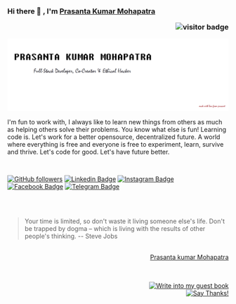 ### Hi there 👋 , I'm [Prasanta Kumar Mohapatra](https://www.github.com/prasanta-mohapatra) <p  align="right"><img src="https://visitor-badge.laobi.icu/badge?page_id=prasanta-mohapatra" alt="visitor badge"/></p>

<!--
**prasanta-mohapatra/prasanta-mohapatra** is a ✨ _special_ ✨ repository because its `README.md` (this file) appears on your GitHub profile.

Here are some ideas to get you started:

- 🔭 I’m currently working on ...
- 🌱 I’m currently learning ...
- 👯 I’m looking to collaborate on ...
- 🤔 I’m looking for help with ...
- 💬 Ask me about ...
- 📫 How to reach me: ...
- 😄 Pronouns: ...
- ⚡ Fun fact: ...
-->
![Prasanta Kumar Mohapatra](https://github.com/prasanta-mohapatra/prasanta-mohapatra/blob/master/CO.png?raw=true)


I'm fun to work with, I always like to learn new things from others as much as helping others solve their problems. You know what else is fun! Learning code is. Let's work for a better opensource, decentralized future. A world where everything is free and everyone is free to experiment, learn, survive and thrive. Let's code for good. Let's have future better.

<br/>

[![GitHub followers](https://img.shields.io/github/followers/prasanta-mohapatra?style=social)](https://www.github.com/prasanta-mohapatra)
[![Linkedin Badge](https://img.shields.io/badge/-prasanta-mohapatra-blue?style=flat-square&logo=Linkedin&logoColor=white&link=https://www.linkedin.com/in/prasanta-mohapatra/)](https://www.linkedin.com/in/prasanta-mohapatra/)
[![Instagram Badge](https://img.shields.io/badge/-strange_._r-purple?style=flat-square&logo=Instagram&logoColor=white&link=https://www.instagram.com/strange_._r/)](https://www.instagram.com/strange_._r/)
[![Facebook Badge](https://img.shields.io/badge/-paacifik-blue?style=flat-square&logo=Facebook&logoColor=white&link=https://www.facebook.com/paacifik)](https://www.facebook.com/paacifik)
[![Telegram Badge](https://img.shields.io/badge/-Paacifik-grey?style=flat-square&logo=Telegram&logoColor=white&link=https://telegram.org/@paacifik)](https://telegram.org/@Paacifik)

<!--
# Fun Facts
 ![Stats](https://github.com/prasanta-mohapatra/prasanta-mohapatra/blob/master/stats.png?raw=true) 
![Stats](https://github.com/prasanta-mohapatra/prasanta-mohapatra/blob/master/stats-w.png?raw=true)  
-->

<br/>
<br/>

> Your time is limited, so don't waste it living someone else's life. Don't be trapped by dogma – which is living with the results of other people's thinking.
> -- Steve Jobs


<div align="right">
<!-- 
[![Write into my guest book](https://img.shields.io/badge/-___%20%F0%9F%96%8B%20Write%20into%20my%20guest%20book-red?style=flat-round)](https://github.com/prasanta-mohapatra/prasanta-mohapatra/issues/new?template=Guestbook_entry.md&title=Adding+<username>+to+guestbook) 
<a   href="https://github.com/prasanta-mohapatra/prasanta-mohapatra/issues/new?template=Guestbook_entry.md&title=Adding+<username>+to+guestbook">
<strong> ___ 🖋 Write into my guest book</strong></a>
-->
<br/>

<div class="LI-profile-badge"  data-version="v1" data-size="medium" data-locale="en_US" data-type="vertical" data-theme="light" data-vanity="prasanta-mohapatra"><a class="LI-simple-link" href='https://in.linkedin.com/in/prasanta-mohapatra?trk=profile-badge'>Prasanta kumar Mohapatra</a></div>

<br/>
<br/>

[![Write into my guest book](https://img.shields.io/badge/-___%20%F0%9F%96%8B%20Write%20into%20my%20guest%20book-red?style=flat-round)](https://github.com/prasanta-mohapatra/prasanta-mohapatra/issues/new?template=Guestbook_entry.md&title=Adding+<username>+to+guestbook)
<br/>
[![Say Thanks!](https://img.shields.io/badge/Say%20Thanks-!-1EAEDB.svg)](https://saythanks.io/to/mohapatraprasant98@gmail.com)

</div>

<!--
[![Contribution Stats](https://github-contribution-stats.vercel.app/api/?username=prasanta-mohapatra)](https://github.com/LordDashMe/github-contribution-stats/)
[![Github Stats By Anurag](https://github-readme-stats.vercel.app/api?username=prasanta-mohapatra&show_icons=true&title_color=62BFAD&icon_color=79ff97&text_color=F7F8E8&bg_color=151515)](https://github.com/anuraghazra/github-readme-stats)
[![Top Langs](https://github-readme-stats.vercel.app/api/top-langs/?username=prasanta-mohapatra)](https://github.com/anuraghazra/github-readme-stats)
[![Top Langs](https://github-readme-stats.vercel.app/api/top-langs/?username=prasanta-mohapatra&hide=javascript,html)](https://github.com/anuraghazra/github-readme-stats)
-->
